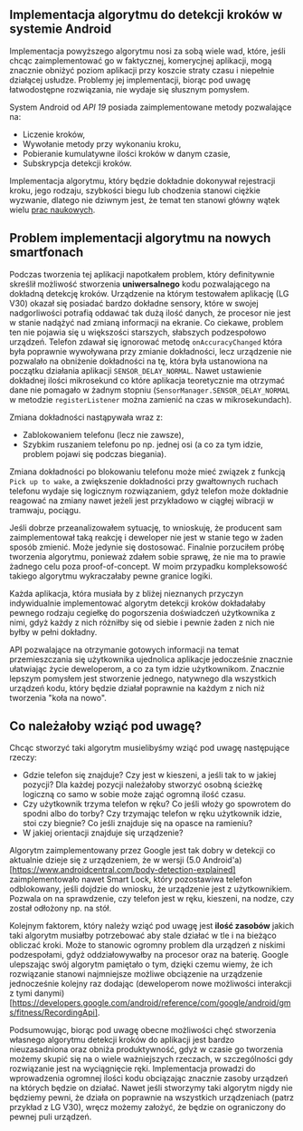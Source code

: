 ## Implementacja algorytmu do detekcji kroków w systemie Android

Implementacja powyższego algorytmu nosi za sobą wiele wad, które, jeśli chcąc zaimplementować go w faktycznej, komerycjnej aplikacji, mogą znacznie obniżyć poziom aplikacji przy koszcie straty czasu i niepełnie działącej usłudze. Problemy jej implementacji, biorąc pod uwagę łatwodostępne rozwiązania, nie wydaje się słusznym pomysłem.

System Android od *API 19* posiada zaimplementowane metody pozwalające na:
* Liczenie kroków,
* Wywołanie metody przy wykonaniu kroku,
* Pobieranie kumulatywne ilości kroków w danym czasie,
* Subskrypcja detekcji kroków.

Implementacja algorytmu, który będzie dokładnie dokonywał rejestracji kroku, jego rodzaju, szybkości biegu lub chodzenia stanowi ciężkie wyzwanie, dlatego nie dziwnym jest, że temat ten stanowi główny wątek wielu [prac naukowych](https://scholar.google.pl/scholar?hl=en&as_sdt=0%2C5&q=step+detection+algorithm&btnG=&oq=step+detection+a). 

## Problem implementacji algorytmu na nowych smartfonach

Podczas tworzenia tej aplikacji napotkałem problem, który definitywnie skreślił możliwość stworzenia **uniwersalnego** kodu pozwalającego na dokładną detekcję kroków. Urządzenie na którym testowałem aplikację (LG V30) okazał się posiadać bardzo dokładne sensory, które w swojej nadgorliwości potrafią oddawać tak dużą ilość danych, że procesor nie jest w stanie nadążyć nad zmianą informacji na ekranie. Co ciekawe, problem ten nie pojawia się u większości starszych, słabszych podzespołowo urządzeń. Telefon zdawał się ignorować metodę `onAccuracyChanged` która była poprawnie wywoływana przy zmianie dokładności, lecz urządzenie nie pozwalało na obniżenie dokładności na tę, która była ustanowiona na początku działania aplikacji `SENSOR_DELAY_NORMAL`. Nawet ustawienie dokładnej ilości mikrosekund co które aplikacja teoretycznie ma otrzymać dane nie pomagało w żadnym stopniu (`SensorManager.SENSOR_DELAY_NORMAL` w metodzie `registerListener` można zamienić na czas w mikrosekundach). 

Zmiana dokładności nastąpywała wraz z:
* Zablokowaniem telefonu (lecz nie zawsze),
* Szybkim ruszaniem telefonu po np. jednej osi (a co za tym idzie, problem pojawi się podczas biegania).

Zmiana dokładności po blokowaniu telefonu może mieć związek z funkcją `Pick up to wake`, a zwiększenie dokładności przy gwałtownych ruchach telefonu wydaje się logicznym rozwiązaniem, gdyż telefon może dokładnie reagować na zmiany nawet jeżeli jest przykładowo w ciągłej wibracji w tramwaju, pociągu. 

Jeśli dobrze przeanalizowałem sytuację, to wnioskuję, że producent sam zaimplementował taką reakcję i deweloper nie jest w stanie tego w żaden sposób zmienić. Może jedynie się dostosować. Finalnie porzuciłem próbę tworzenia algorytmu, ponieważ zdałem sobie sprawę, że nie ma to prawie żadnego celu poza proof-of-concept. W moim przypadku kompleksowość takiego algorytmu wykraczałaby pewne granice logiki. 

Każda aplikacja, która musiała by z bliżej nieznanych przyczyn indywidualnie implementować algorytm detekcji kroków dokładałaby pewnego rodzaju cegiełkę do pogorszenia doświadczeń użytkownika z nimi, gdyż każdy z nich różniłby się od siebie i pewnie żaden z nich nie byłby w pełni dokładny. 

API pozwalające na otrzymanie gotowych informacji na temat przemieszczania się użytkownika ujednolica aplikacje jedocześnie znacznie ułatwiając życie deweloperom, a co za tym idzie użytkownikom. Znacznie lepszym pomysłem jest stworzenie jednego, natywnego dla wszystkich urządzeń kodu, który będzie działał poprawnie na każdym z nich niż tworzenia "koła na nowo". 

## Co należałoby wziąć pod uwagę?

Chcąc stworzyć taki algorytm musielibyśmy wziąć pod uwagę następujące rzeczy:
* Gdzie telefon się znajduje? Czy jest w kieszeni, a jeśli tak to w jakiej pozycji? Dla każdej pozycji należałoby stworzyć osobną ścieżkę logiczną co samo w sobie może zająć ogromną ilość czasu.
* Czy użytkownik trzyma telefon w ręku? Co jeśli włoży go spowrotem do spodni albo do torby? Czy trzymając telefon w ręku użytkownik idzie, stoi czy biegnie? Co jeśli znajduje się na opasce na ramieniu?
* W jakiej orientacji znajduje się urządzenie? 

Algorytm zaimplementowany przez Google jest tak dobry w detekcji co aktualnie dzieje się z urządzeniem, że w wersji (5.0 Android'a)[https://www.androidcentral.com/body-detection-explained] zaimplementowało nawet Smart Lock, który pozostawiwa telefon odblokowany, jeśli dojdzie do wniosku, że urządzenie jest z użytkownikiem. Pozwala on na sprawdzenie, czy telefon jest w ręku, kieszeni, na nodze, czy został odłożony np. na stół. 

Kolejnym faktorem, który należy wziąć pod uwagę jest **ilość zasobów** jakich taki algorytm musiałby potrzebować aby stale działać w tle i na bieżąco obliczać kroki. Może to stanowic ogromny problem dla urządzeń z niskimi podzespołami, gdyż oddziałowywałby na procesor oraz na baterię. Google ulepszając swój algorytm pamiętało o tym, dzięki czemu wiemy, że ich rozwiązanie stanowi najmniejsze możliwe obciązenie na urządzenie jednocześnie kolejny raz dodając (deweloperom nowe możliwości interakcji z tymi danymi)[https://developers.google.com/android/reference/com/google/android/gms/fitness/RecordingApi]. 

Podsumowując, biorąc pod uwagę obecne możliwości chęć stworzenia własnego algorytmu detekcji kroków do aplikacji jest bardzo nieuzasadniona oraz obniża produktywność, gdyż w czasie go tworzenia możemy skupić się na o wiele ważniejszych rzeczach, w szczególności gdy rozwiązanie jest na wyciągnięcie ręki. Implementacja prowadzi do wprowadzenia ogromnej ilości kodu obciązając znacznie zasoby urządzeń na których będzie on działać. Nawet jeśli stworzymy taki algorytm nigdy nie będziemy pewni, że działa on poprawnie na wszystkich urządzeniach (patrz przykład z LG V30), wręcz możemy założyć, że będzie on ograniczony do pewnej puli urządzeń. 

